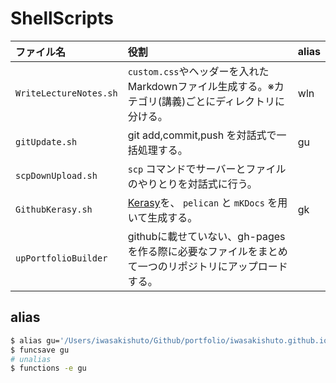 # ShellScripts

|ファイル名|役割|alias|
|:--|:--|:--|
|`WriteLectureNotes.sh`|`custom.css`やヘッダーを入れたMarkdownファイル生成する。※カテゴリ(講義)ごとにディレクトリに分ける。|wln|
|`gitUpdate.sh`|git add,commit,push を対話式で一括処理する。|gu|
|`scpDownUpload.sh`|`scp` コマンドでサーバーとファイルのやりとりを対話式に行う。||
|`GithubKerasy.sh`|[Kerasy](https://iwasakishuto.github.io/Kerasy/doc/index.html)を、 `pelican` と `mKDocs` を用いて生成する。|gk|
|`upPortfolioBuilder`|githubに載せていない、gh-pages を作る際に必要なファイルをまとめて一つのリポジトリにアップロードする。|
## alias
```sh
$ alias gu='/Users/iwasakishuto/Github/portfolio/iwasakishuto.github.io/ShellScripts/gitUpdate.sh'
$ funcsave gu
# unalias
$ functions -e gu
```
